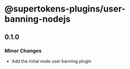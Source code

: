 # @supertokens-plugins/user-banning-nodejs

## 0.1.0

### Minor Changes

- Add the initial node user banning plugin
